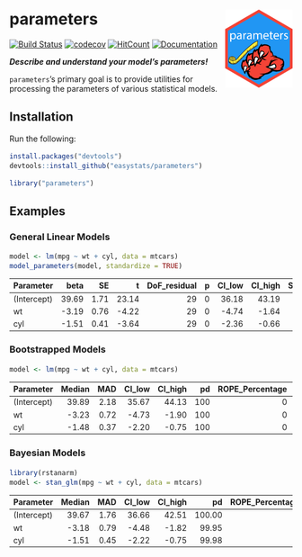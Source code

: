 
# parameters <img src='man/figures/logo.png' align="right" height="139" />

[![Build
Status](https://travis-ci.org/easystats/parameters.svg?branch=master)](https://travis-ci.org/easystats/parameters)
[![codecov](https://codecov.io/gh/easystats/parameters/branch/master/graph/badge.svg)](https://codecov.io/gh/easystats/parameters)
[![HitCount](http://hits.dwyl.io/easystats/parameters.svg)](http://hits.dwyl.io/easystats/parameters)
[![Documentation](https://img.shields.io/badge/documentation-parameters-orange.svg?colorB=E91E63)](https://easystats.github.io/parameters/)

***Describe and understand your model’s parameters\!***

`parameters`’s primary goal is to provide utilities for processing the
parameters of various statistical models.

## Installation

Run the following:

``` r
install.packages("devtools")
devtools::install_github("easystats/parameters")
```

``` r
library("parameters")
```

## Examples

### General Linear Models

``` r
model <- lm(mpg ~ wt + cyl, data = mtcars)
model_parameters(model, standardize = TRUE)
```

| Parameter   |   beta |   SE |      t | DoF\_residual | p | CI\_low | CI\_high | Std\_beta | Std\_SE | Std\_CI\_low | Std\_CI\_high |
| :---------- | -----: | ---: | -----: | ------------: | -: | ------: | -------: | --------: | ------: | -----------: | ------------: |
| (Intercept) |  39.69 | 1.71 |  23.14 |            29 | 0 |   36.18 |    43.19 |      0.00 |    0.08 |       \-0.15 |          0.15 |
| wt          | \-3.19 | 0.76 | \-4.22 |            29 | 0 |  \-4.74 |   \-1.64 |    \-0.52 |    0.12 |       \-0.77 |        \-0.27 |
| cyl         | \-1.51 | 0.41 | \-3.64 |            29 | 0 |  \-2.36 |   \-0.66 |    \-0.45 |    0.12 |       \-0.70 |        \-0.20 |

### Bootstrapped Models

``` r
model <- lm(mpg ~ wt + cyl, data = mtcars)
```

| Parameter   | Median |  MAD | CI\_low | CI\_high |  pd | ROPE\_Percentage | ROPE\_Equivalence |
| :---------- | -----: | ---: | ------: | -------: | --: | ---------------: | :---------------- |
| (Intercept) |  39.89 | 2.18 |   35.67 |    44.13 | 100 |                0 | rejected          |
| wt          | \-3.23 | 0.72 |  \-4.73 |   \-1.90 | 100 |                0 | rejected          |
| cyl         | \-1.48 | 0.37 |  \-2.20 |   \-0.75 | 100 |                0 | rejected          |

### Bayesian Models

``` r
library(rstanarm)
model <- stan_glm(mpg ~ wt + cyl, data = mtcars)
```

| Parameter   | Median |  MAD | CI\_low | CI\_high |     pd | ROPE\_Percentage | ROPE\_Equivalence |
| :---------- | -----: | ---: | ------: | -------: | -----: | ---------------: | :---------------- |
| (Intercept) |  39.67 | 1.76 |   36.66 |    42.51 | 100.00 |                0 | rejected          |
| wt          | \-3.18 | 0.79 |  \-4.48 |   \-1.82 |  99.95 |                0 | rejected          |
| cyl         | \-1.51 | 0.45 |  \-2.22 |   \-0.75 |  99.98 |                0 | rejected          |
